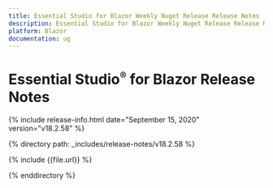 ```yaml
---
title: Essential Studio for Blazor Weekly Nuget Release Release Notes  
description: Essential Studio for Blazor Weekly Nuget Release Release Notes  
platform: Blazor
documentation: ug
---
```


# Essential Studio<sup style="font-size:70%">&reg;</sup> for Blazor  Release Notes  

{% include release-info.html date="September 15, 2020"  version="v18.2.58" %} 

{% directory path: _includes/release-notes/v18.2.58 %}

{% include {{file.url}} %}

{% enddirectory %}


